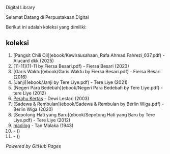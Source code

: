 Digital Library

Selamat Datang di Perpustakaan Digital

Berikut ini adalah koleksi yang dimiliki:

## koleksi
1. [Pangsit Chili Oil](ebook/Kewirausahaan_Rafa Ahmad Fahrezi_037.pdf) - Alucard dkk (2025)
2. [11-11](11-11 by Fiersa Besari.pdf) - Fiersa Besari (2023)
3. [Garis Waktu](ebook/Garis Waktu by Fiersa Besari.pdf) - Fiersa Besari (2016)
4. [Janji](ebook/Janji by Tere Liye.pdf) - Tere Liye (2021)
5. [Negeri Para Bedebah](ebook/Negeri Para Bedebah by Tere Liye.pdf) - tere Liye (2012)
6. [Perahu Kertas](ebook/Perahu-Kertas.pdf) - Dewi Lestari (2003)
7. [Sadewa & Rembulan](ebook/Sadewa & Rembulan by Berlin Wiga.pdf) - Berlin Wiga (2020)
8. [Sepotong Hati yang Baru](ebook/Sepotong Hati yang Baru by Tere Liye.pdf) - Tere Liye (2012)
9. [madilog](ebook/tan-malaka-madilog.pdf) - Tan Malaka (1943)
10. []() - ()
11. []() - ()


*Powered by GitHub Pages*
